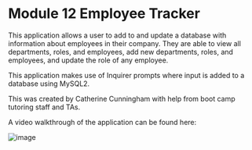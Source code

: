 # Module 12 Employee Tracker

This application allows a user to add to and update a database with information about employees in their company.  They are able to view all departments, roles, and employees, add new departments, roles, and employees, and update the role of any employee.

This application makes use of Inquirer prompts where input is added to a database using MySQL2.  

This was created by Catherine Cunningham with help from boot camp tutoring staff and TAs.

A video walkthrough of the application can be found here:


![image](https://user-images.githubusercontent.com/107148691/200984014-624a2f2e-04bd-446a-9331-498b6c2d8fcf.png)
